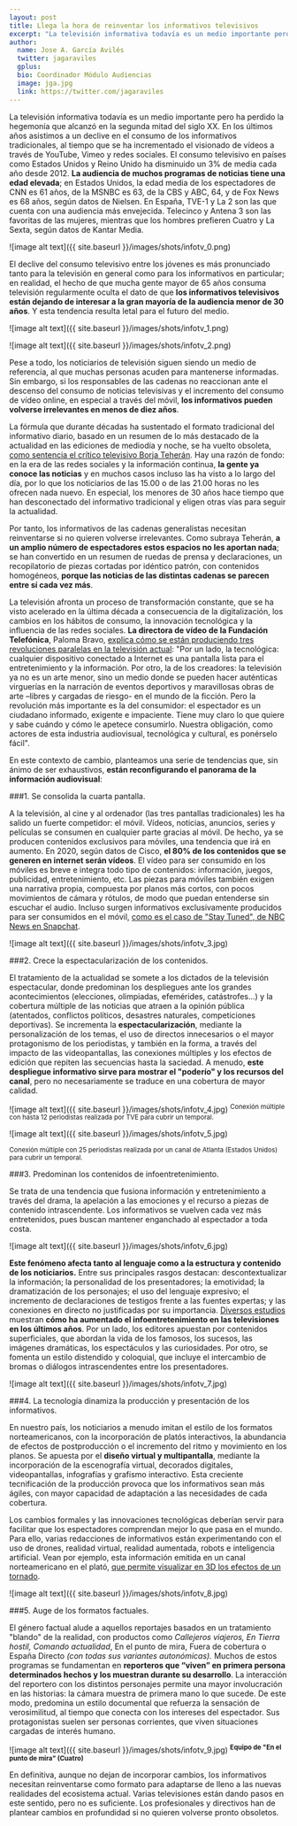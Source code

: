 ```yaml
---
layout: post
title: Llega la hora de reinventar los informativos televisivos
excerpt: "La televisión informativa todavía es un medio importante pero ha perdido la hegemonía que alcanzó en la segunda mitad del siglo XX. En los últimos años asistimos a un declive en el consumo de los informativos tradicionales, al tiempo que se ha incrementado el visionado de vídeos a través de YouTube, Vimeo y redes sociales. El consumo televisivo en países como Estados Unidos y Reino Unido ha disminuido un 3% de media cada año desde 2012. La audiencia de muchos programas de noticias tiene una edad elevada; en Estados Unidos, la edad media de los espectadores de CNN es 61 años, de la MSNBC es 63, de la CBS y ABC, 64, y de Fox News es 68 años, según datos de Nielsen. En España, TVE-1 y La 2 son las que cuenta con una audiencia más envejecida. Telecinco y Antena 3 son las favoritas de las mujeres, mientras que los hombres prefieren Cuatro y La Sexta, según datos de Kantar Media."
author:
  name: Jose A. García Avilés
  twitter: jagaraviles
  gplus:  
  bio: Coordinador Módulo Audiencias
  image: jga.jpg
  link: https://twitter.com/jagaraviles
---
```

La televisión informativa todavía es un medio importante pero ha perdido la hegemonía que alcanzó en la segunda mitad del siglo XX. En los últimos años asistimos a un declive en el consumo de los informativos tradicionales, al tiempo que se ha incrementado el visionado de vídeos a través de YouTube, Vimeo y redes sociales. El consumo televisivo en países como Estados Unidos y Reino Unido ha disminuido un 3% de media cada año desde 2012. **La audiencia de muchos programas de noticias tiene una edad elevada**; en Estados Unidos, la edad media de los espectadores de CNN es 61 años, de la MSNBC es 63, de la CBS y ABC, 64, y de Fox News es 68 años, según datos de Nielsen. En España, TVE-1 y La 2 son las que cuenta con una audiencia más envejecida. Telecinco y Antena 3 son las favoritas de las mujeres, mientras que los hombres prefieren Cuatro y La Sexta, según datos de Kantar Media.  

![image alt text]({{ site.baseurl }}/images/shots/infotv_0.png)

El declive del consumo televisivo entre los jóvenes es más pronunciado tanto para la televisión en general como para los informativos en particular; en realidad, el hecho de que mucha gente mayor de 65 años consuma televisión regularmente oculta el dato de que **los informativos televisivos están dejando de interesar a la gran mayoría de la audiencia menor de 30 años**. Y esta tendencia resulta letal para el futuro del medio.

![image alt text]({{ site.baseurl }}/images/shots/infotv_1.png) 

![image alt text]({{ site.baseurl }}/images/shots/infotv_2.png)

Pese a todo, los noticiarios de televisión siguen siendo un medio de referencia, al que muchas personas acuden para mantenerse informadas. Sin embargo, si los responsables de las cadenas no reaccionan ante el descenso del consumo de noticias televisivas y el incremento del consumo de vídeo online, en especial a través del móvil, **los informativos pueden volverse irrelevantes en menos de diez años**.

La fórmula que durante décadas ha sustentado el formato tradicional del informativo diario, basado en un resumen de lo más destacado de la actualidad en las ediciones de mediodía y noche, se ha vuelto obsoleta, [como sentencia el crítico televisivo Borja Teherán](https://www.lainformacion.com/opinion/borja-teran/el-fin-del-telediario-asi-sera-la-revolucion-de-los-caducos-informativos-de-las-cadenas/6338302). Hay una razón de fondo: en la era de las redes sociales y la información continua, **la gente ya conoce las noticias** y en muchos casos incluso las ha visto a lo largo del día, por lo que los noticiarios de las 15.00 o de las 21.00 horas no les ofrecen nada nuevo. En especial, los menores de 30 años hace tiempo que han desconectado del informativo tradicional y eligen otras vías  para seguir la actualidad.

Por tanto, los informativos de las cadenas generalistas necesitan reinventarse si no quieren volverse irrelevantes. Como subraya Teherán, **a un amplio número de espectadores estos espacios no les aportan nada**; se han convertido en un resumen de ruedas de prensa y declaraciones, un recopilatorio de piezas cortadas por idéntico patrón, con contenidos homogéneos, **porque las noticias de las distintas cadenas se parecen entre sí cada vez más**. 

La televisión afronta un proceso de transformación constante, que se ha visto acelerado en la última década a consecuencia de la digitalización, los cambios en los hábitos de consumo, la innovación tecnológica y la influencia de las redes sociales. **La directora de vídeo de la Fundación Telefónica**, Paloma Bravo, [explica cómo se están produciendo tres revoluciones paralelas en la televisión actual](http://toyoutome.es/blog/19-expertos-nos-cuentan-como-sera-la-television-del-futuro/35198): "Por un lado, la tecnológica: cualquier dispositivo conectado a Internet es una pantalla lista para el entretenimiento y la información. Por otro, la de los creadores: la televisión ya no es un arte menor, sino un medio donde se pueden hacer auténticas virguerías en la narración de eventos deportivos y maravillosas obras de arte –libres y cargadas de riesgo- en el mundo de la ficción. Pero la revolución más importante es la del consumidor: el espectador es un ciudadano informado, exigente e impaciente. Tiene muy claro lo que quiere y sabe cuándo y cómo le apetece consumirlo. Nuestra obligación, como actores de esta industria audiovisual, tecnológica y cultural, es ponérselo fácil".

En este contexto de cambio, planteamos una serie de tendencias que, sin ánimo de ser exhaustivos, **están reconfigurando el panorama de la información audiovisual**:

###1. Se consolida la cuarta pantalla.

A la televisión, al cine y al ordenador (las tres pantallas tradicionales) les ha salido un fuerte competidor: el móvil. Vídeos, noticias, anuncios, series y películas se consumen en cualquier parte gracias al móvil. De hecho, ya se producen contenidos exclusivos para móviles, una tendencia que irá en aumento. En 2020, según datos de Cisco, **el 80% de los contenidos que se generen en internet serán vídeos**. El vídeo para ser consumido en los móviles es breve e integra todo tipo de contenidos: información, juegos,  publicidad, entretenimiento, etc. Las piezas para móviles también exigen una narrativa propia, compuesta por planos más cortos, con pocos movimientos de cámara y rótulos, de modo que puedan entenderse sin escuchar el audio. Incluso surgen informativos exclusivamente producidos para ser consumidos en el móvil, [como es el caso de "Stay Tuned", de NBC News en Snapchat](http://variety.com/2017/tv/news/nbc-news-snapchat-daily-newscast-stay-tuned-1202499627/).

![image alt text]({{ site.baseurl }}/images/shots/infotv_3.jpg)

###2. Crece la espectacularización de los contenidos. 

El tratamiento de la actualidad se somete a los dictados de la televisión espectacular, donde predominan los despliegues ante los grandes acontecimientos (elecciones, olimpiadas, efemérides, catástrofes…) y la cobertura múltiple de las noticias que atraen a la opinión pública (atentados, conflictos políticos, desastres naturales, competiciones deportivas). Se incrementa la **espectacularización**, mediante la personalización de los temas, el uso de directos innecesarios o el mayor protagonismo de los periodistas, y también en la forma, a través del impacto de las videopantallas, las conexiones múltiples y los efectos de edición que repiten las secuencias hasta la saciedad. A menudo, **este despliegue informativo sirve para mostrar el "poderío" y los recursos del canal**, pero no necesariamente se traduce en una cobertura de mayor calidad.

![image alt text]({{ site.baseurl }}/images/shots/infotv_4.jpg)
<sup>Conexión múltiple con hasta 12 periodistas realizada por TVE para cubrir un temporal.

![image alt text]({{ site.baseurl }}/images/shots/infotv_5.jpg)

<sup>Conexión múltiple con 25 periodistas realizada por un canal de Atlanta (Estados Unidos) para cubrir un temporal.

###3. Predominan los contenidos de infoentretenimiento.

Se trata de una tendencia que fusiona información y entretenimiento a través del drama, la apelación a las emociones y el recurso a piezas de contenido intrascendente. Los informativos se vuelven cada vez más entretenidos, pues buscan mantener enganchado al espectador a toda costa. 

![image alt text]({{ site.baseurl }}/images/shots/infotv_6.jpg)

**Este fenómeno afecta tanto al lenguaje como a la estructura y contenido de los noticiarios.** Entre sus principales rasgos destacan: descontextualizar la información; la personalidad de los presentadores; la emotividad; la dramatización de los personajes; el uso del lenguaje expresivo; el incremento de declaraciones de testigos frente a las fuentes expertas; y las conexiones en directo no justificadas por su importancia. [Diversos estudios](https://ddd.uab.cat/pub/analisi/02112175n35/02112175n35p47.pdf) muestran **cómo ha aumentado el infoentretenimiento en las televisiones en los últimos años**. Por un lado, los editores apuestan por contenidos superficiales, que abordan la vida de los famosos, los sucesos, las imágenes dramáticas, los espectáculos y las curiosidades. Por otro, se fomenta un estilo distendido y coloquial, que incluye el intercambio de bromas o diálogos intrascendentes entre los presentadores. 

![image alt text]({{ site.baseurl }}/images/shots/infotv_7.jpg)

###4. La tecnología dinamiza la producción y presentación de los informativos. 

En nuestro país, los noticiarios a menudo imitan el estilo de los formatos norteamericanos, con la incorporación de platós interactivos, la abundancia de efectos de postproducción o el incremento del ritmo y movimiento en los planos. Se apuesta por el **diseño virtual y multipantalla**, mediante la incorporación de la escenografía virtual, decorados digitales, videopantallas, infografías y grafismo interactivo. Esta creciente tecnificación de la producción provoca que los informativos sean más ágiles, con mayor capacidad de adaptación a las necesidades de cada cobertura. 

Los cambios formales y las innovaciones tecnológicas deberían servir para facilitar que los espectadores comprendan mejor lo que pasa en el mundo. Para ello, varias redacciones de informativos están experimentando con el uso de drones, realidad virtual, realidad aumentada, robots e inteligencia artificial. Vean por ejemplo, esta información emitida en un canal norteamericano en el plató, [que permite visualizar en 3D los efectos de un tornado](https://www.youtube.com/watch?v=mclPB06sCYY).

![image alt text]({{ site.baseurl }}/images/shots/infotv_8.jpg)

###5. Auge de los formatos factuales. 

El género factual alude a aquellos reportajes basados en un tratamiento "blando" de la realidad, con productos como *Callejeros viajeros,* *En Tierra hostil,* *Comando actualidad*, En el punto de mira, Fuera de cobertura o España Directo *(con todas sus variantes autonómicas).* Muchos de estos programas se fundamentan en **reporteros que “viven” en primera persona determinados hechos y los muestran durante su desarrollo**. La interacción del reportero con los distintos personajes permite una mayor involucración en las historias: la cámara muestra de primera mano lo que sucede. De este modo, predomina un estilo documental que refuerza la sensación de verosimilitud, al tiempo que conecta con los intereses del espectador. Sus protagonistas suelen ser personas corrientes, que viven situaciones cargadas de interés humano. 

![image alt text]({{ site.baseurl }}/images/shots/infotv_9.jpg)
<sup>**Equipo de "En el punto de mira" (Cuatro)**

En definitiva, aunque no dejan de incorporar cambios, los informativos necesitan reinventarse como formato para adaptarse de lleno a las nuevas realidades del ecosistema actual. Varias televisiones están dando pasos en este sentido, pero no es suficiente. Los profesionales y directivos han de plantear cambios en profundidad si no quieren volverse pronto obsoletos.